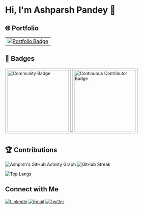 # Hi, I'm Ashparsh Pandey 👋

## 🌐 Portfolio 
<div align="center">
  <table>
    <tr>
      <td align="center">
        <a href="https://www.ashparsh.me">
          <img src="https://img.shields.io/badge/✨_Visit_My_Portfolio-FF4470?style=for-the-badge&labelColor=222222" alt="Portfolio Badge"/>
        </a>
      </td>
    </tr>
  </table>
</div>

## 🏅 **Badges**  

<p align="left">
  <a href="https://meshery.layer5.io/user/756c3044-ee4f-4ad6-be15-27a7967724e7?tab=badges" target="_blank">
    <img src="https://badges.layer5.io/assets/badges/community/community.png" alt="Community Badge" width="200" style="border: 2px solid #ccc; margin-bottom: 10px; padding: 5px; border-radius: 5px;"/>
  </a>
  <a href="https://meshery.layer5.io/user/756c3044-ee4f-4ad6-be15-27a7967724e7?tab=badges" target="_blank">
    <img src="https://badges.layer5.io/assets/badges/continuous-contributor/continuous-contributor.png" alt="Continuous Contributor Badge" width="200" style="border: 2px solid #ccc; padding: 5px; border-radius: 5px;"/>
  </a>
</p>

## 🏆 Contributions
![Ashprsh's GitHub Activity Graph](https://github-readme-activity-graph.vercel.app/graph?username=ashparshp&theme=tokyo-night)
![GitHub Streak](https://streak-stats.demolab.com/?user=ashparshp&theme=tokyonight&hide_border=true)

![Top Langs](https://github-readme-stats.vercel.app/api/top-langs/?username=ashparshp&theme=tokyo-night)




## Connect with Me  
<p align="left">
  <a href="https://linkedin.com/in/ashparsh" target="_blank">
    <img align="center" src="https://img.shields.io/badge/LinkedIn-%230077B5.svg?style=for-the-badge&logo=linkedin&logoColor=white" alt="LinkedIn"/>
  </a>
  <a href="mailto:ashparsh.connects@gmail.com" target="_blank">
    <img align="center" src="https://img.shields.io/badge/Email-D14836?style=for-the-badge&logo=gmail&logoColor=white" alt="Email"/>
  </a>
  <a href="https://twitter.com/ashparsh_" target="_blank">
    <img align="center" src="https://img.shields.io/badge/Twitter-%231DA1F2.svg?style=for-the-badge&logo=twitter&logoColor=white" alt="Twitter"/>
  </a>
</p>

